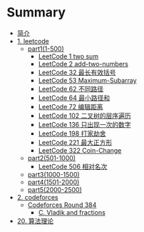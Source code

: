 # Summary

* [简介](README.md)
* [1. leetcode](1-leetcode/README.md)
  * [part1(1-500)](1-leetcode/part1(1-500)/README.md)
    * [LeetCode 1 two sum](1-leetcode/part1(1-500)/LeetCode-1-two-sum.md)
    * [LeetCode 2 add-two-numbers](1-leetcode/part1(1-500)/LeetCode-2-add-two-numbers.md)
    * [LeetCode 32 最长有效括号](1-leetcode/part1(1-500)/LeetCode-32-最长有效括号.md)
    * [LeetCode 53 Maximum-Subarray](1-leetcode/part1(1-500)/LeetCode-53-Maximum-Subarray.md)
    * [LeetCode 62 不同路径](1-leetcode/part1(1-500)/LeetCode-62-不同路径.md)
    * [LeetCode 64 最小路径和](1-leetcode/part1(1-500)/LeetCode-64-最小路径和.md)
    * [LeetCode 72 编辑距离](1-leetcode/part1(1-500)/LeetCode-72-编辑距离.md)
    * [LeetCode 102 二叉树的层序遍历](1-leetcode/part1(1-500)/LeetCode-102-二叉树的层序遍历.md)
    * [LeetCode 136 只出现一次的数字](1-leetcode/part1(1-500)/LeetCode-136-只出现一次的数字.md)
    * [LeetCode 198 打家劫舍](1-leetcode/part1(1-500)/LeetCode-198-打家劫舍.md)
    * [LeetCode 221 最大正方形](1-leetcode/part1(1-500)/LeetCode-221-最大正方形.md)
    * [LeetCode 322 Coin-Change](1-leetcode/part1(1-500)/LeetCode-322-Coin-Change.md)
  * [part2(501-1000)](1-leetcode/part2(501-1000)/README.md)
    * [LeetCode 506 相对名次](1-leetcode/part2(501-1000)/LeetCode-506-相对名次.md)
  * [part3(1000-1500)](1-leetcode/part3(1000-1500)/README.md)
  * [part4(1501-2000)](1-leetcode/part4(1501-2000)/README.md)
  * [part5(2000-2500)](1-leetcode/part5(2000-2500)/README.md)
* [2. codeforces](2-codeforces/README.md)
  * [Codeforces Round 384](2-codeforces/Codeforces-Round-384/README.md)
    * [C. Vladik and fractions](2-codeforces/Codeforces-Round-384/C.%20Vladik%20and%20fractions.md)
* [20. 算法理论](20-算法理论/README.md)

